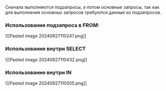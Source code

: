 Сначала выполняются подзапросы, а потом основные запросы, так как для выполнения основных запросов требуются данные из подзапросов.
### Использование подзапроса в FROM:
![[Pasted image 20240927110247.png]]
### Использование внутри SELECT
![[Pasted image 20240927110432.png]]
### Использование внутри IN
![[Pasted image 20240927110505.png]]

